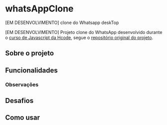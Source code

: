# whatsAppClone
 [EM DESENVOLVIMENTO] clone do Whatsapp deskTop

[EM DESENVOLVIMENTO] Projeto clone do WhatsApp desenvolvido durante o [curso de Javascript da Hcode](https://www.udemy.com/course/javascript-curso-completo/), segue o [repositório original do projeto](https://github.com/hcodebr/curso-javascript-projeto-whatsapp-clone).


## Sobre o projeto


## Funcionalidades


### Observações

## Desafios


## Como usar

